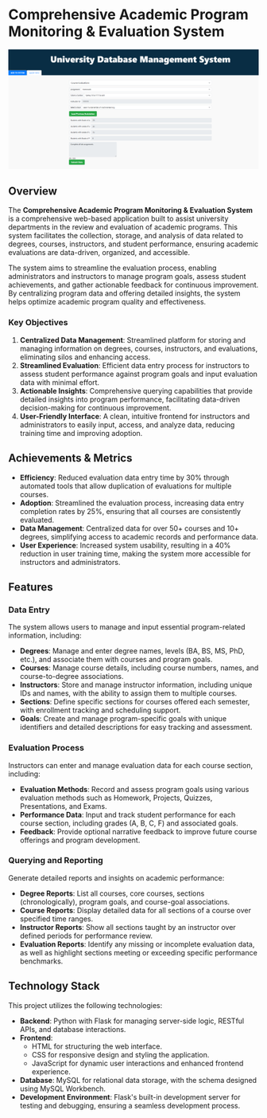 # Comprehensive Academic Program Monitoring & Evaluation System

![University System Screenshot](Assets/uni.png)

## Overview  
The **Comprehensive Academic Program Monitoring & Evaluation System** is a comprehensive web-based application built to assist university departments in the review and evaluation of academic programs. This system facilitates the collection, storage, and analysis of data related to degrees, courses, instructors, and student performance, ensuring academic evaluations are data-driven, organized, and accessible.

The system aims to streamline the evaluation process, enabling administrators and instructors to manage program goals, assess student achievements, and gather actionable feedback for continuous improvement. By centralizing program data and offering detailed insights, the system helps optimize academic program quality and effectiveness.

### Key Objectives  
1. **Centralized Data Management**: Streamlined platform for storing and managing information on degrees, courses, instructors, and evaluations, eliminating silos and enhancing access.
2. **Streamlined Evaluation**: Efficient data entry process for instructors to assess student performance against program goals and input evaluation data with minimal effort.
3. **Actionable Insights**: Comprehensive querying capabilities that provide detailed insights into program performance, facilitating data-driven decision-making for continuous improvement.
4. **User-Friendly Interface**: A clean, intuitive frontend for instructors and administrators to easily input, access, and analyze data, reducing training time and improving adoption.

## Achievements & Metrics  
- **Efficiency**: Reduced evaluation data entry time by 30% through automated tools that allow duplication of evaluations for multiple courses.
- **Adoption**: Streamlined the evaluation process, increasing data entry completion rates by 25%, ensuring that all courses are consistently evaluated.
- **Data Management**: Centralized data for over 50+ courses and 10+ degrees, simplifying access to academic records and performance data.
- **User Experience**: Increased system usability, resulting in a 40% reduction in user training time, making the system more accessible for instructors and administrators.

## Features  

### Data Entry  
The system allows users to manage and input essential program-related information, including:  
- **Degrees**: Manage and enter degree names, levels (BA, BS, MS, PhD, etc.), and associate them with courses and program goals.
- **Courses**: Manage course details, including course numbers, names, and course-to-degree associations.
- **Instructors**: Store and manage instructor information, including unique IDs and names, with the ability to assign them to multiple courses.
- **Sections**: Define specific sections for courses offered each semester, with enrollment tracking and scheduling support.
- **Goals**: Create and manage program-specific goals with unique identifiers and detailed descriptions for easy tracking and assessment.

### Evaluation Process  
Instructors can enter and manage evaluation data for each course section, including:  
- **Evaluation Methods**: Record and assess program goals using various evaluation methods such as Homework, Projects, Quizzes, Presentations, and Exams.
- **Performance Data**: Input and track student performance for each course section, including grades (A, B, C, F) and associated goals.
- **Feedback**: Provide optional narrative feedback to improve future course offerings and program development.

### Querying and Reporting  
Generate detailed reports and insights on academic performance:  
- **Degree Reports**: List all courses, core courses, sections (chronologically), program goals, and course-goal associations.
- **Course Reports**: Display detailed data for all sections of a course over specified time ranges.
- **Instructor Reports**: Show all sections taught by an instructor over defined periods for performance review.
- **Evaluation Reports**: Identify any missing or incomplete evaluation data, as well as highlight sections meeting or exceeding specific performance benchmarks.

## Technology Stack  

This project utilizes the following technologies:  
- **Backend**: Python with Flask for managing server-side logic, RESTful APIs, and database interactions.
- **Frontend**:  
  - HTML for structuring the web interface.  
  - CSS for responsive design and styling the application.  
  - JavaScript for dynamic user interactions and enhanced frontend experience.
- **Database**: MySQL for relational data storage, with the schema designed using MySQL Workbench.
- **Development Environment**: Flask's built-in development server for testing and debugging, ensuring a seamless development process.

